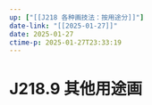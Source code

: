 ```yaml
---
up: ["[[J218 各种画技法：按用途分]]"]
date-link: "[[2025-01-27]]"
date: 2025-01-27
ctime-p: 2025-01-27T23:33:19
---
```


# J218.9 其他用途画
